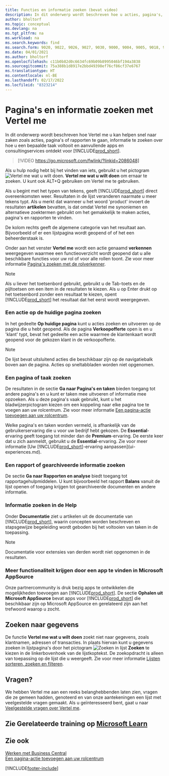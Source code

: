 ```yaml
---
title: Functies en informatie zoeken (bevat video)
description: In dit onderwerp wordt beschreven hoe u acties, pagina's, rapporten, documentatie, en gegevens zoekt, en andere apps en consultingservices.
author: bholtorf
ms.topic: conceptual
ms.devlang: na
ms.tgt_pltfrm: na
ms.workload: na
ms.search.keywords: find
ms.search.form: 9020, 9022, 9026, 9027, 9030, 9000, 9004, 9005, 9018, 9006, 9007, 9010, 9016, 9017
ms.date: 04/01/2021
ms.author: bholtorf
ms.openlocfilehash: c11b0b82d0c6634fc69b09b8995046bf194a3838
ms.sourcegitcommit: 75a388b1d8917e2bbd49398ef76cf86cf37e6767
ms.translationtype: HT
ms.contentlocale: nl-BE
ms.lasthandoff: 02/17/2022
ms.locfileid: "8323214"
---
```

# <a name="finding-pages-and-information-with-tell-me"></a>Pagina's en informatie zoeken met Vertel me  
In dit onderwerp wordt beschreven hoe Vertel me u kan helpen snel naar zaken zoals acties, pagina's of rapporten te gaan, informatie te zoeken over hoe u een bepaalde taak voltooit en aanvullende apps en consultingservices ontdekt voor [!INCLUDE[prod_short](includes/prod_short.md)].  


> [!VIDEO https://go.microsoft.com/fwlink/?linkid=2086048]

Als u hulp nodig hebt bij het vinden van iets, gebruikt u het pictogram ![Vertel me wat u wilt doen.](media/ui-search/search.png "Zoeken naar pagina of rapport") **Vertel me wat u wilt doen** om ernaar te zoeken. U kunt ook ALT+Q gebruiken om Vertel me te gebruiken.

Als u begint met het typen van tekens, geeft [!INCLUDE[prod_short](includes/prod_short.md)] direct overeenkomsten weer. Resultaten in de lijst veranderen naarmate u meer tekens typt. Als u merkt dat wanneer u het woord 'product' invoert de resultaten **artikelen** bevatten, is dat omdat Vertel me synoniemen en alternatieve zoektermen gebruikt om het gemakkelijk te maken acties, pagina's en rapporten te vinden.

De kolom rechts geeft de algemene categorie van het resultaat aan. Bijvoorbeeld of er een lijstpagina wordt geopend of of het een beheerderstaak is.  

Onder aan het venster **Vertel me** wordt een actie genaamd **verkennen** weergegeven waarmee een functieoverzicht wordt geopend dat u alle beschikbare functies voor uw rol of voor alle rollen toont. Zie voor meer informatie [Pagina's zoeken met de rolverkenner](ui-role-explorer.md).

> [!NOTE]  
>   Als u liever het toetsenbord gebruikt, gebruikt u de Tab-toets en de pijltoetsen om een item in de resultaten te kiezen. Als u op Enter drukt op het toetsenbord zonder een resultaat te kiezen, opent [!INCLUDE[prod_short](includes/prod_short.md)] het resultaat dat het eerst wordt weergegeven.

### <a name="finding-an-action-on-the-current-page"></a>Een actie op de huidige pagina zoeken
In het gedeelte **Op huidige pagina** kunt u acties zoeken en uitvoeren op de pagina die u hebt geopend. Als de pagina **Verkoopofferte** open is en u 'klant' typt, bevat het gedeelte een actie waarmee de klantenkaart wordt geopend voor de gekozen klant in de verkoopofferte.

> [!NOTE]  
>   De lijst bevat uitsluitend acties die beschikbaar zijn op de navigatiebalk boven aan de pagina. Acties op sneltabbladen worden niet opgenomen.  

### <a name="finding-a-page-or-a-task"></a>Een pagina of taak zoeken
De resultaten in de sectie **Ga naar Pagina's en taken** bieden toegang tot andere pagina's en u kunt er taken mee uitvoeren of informatie mee opzoeken. Als u deze pagina's vaak gebruikt, kunt u het bladwijzerpictogram kiezen om een koppeling naar elke pagina toe te voegen aan uw rolcentrum. Zie voor meer informatie [Een pagina-actie toevoegen aan uw rolcentrum](ui-bookmarks.md).

Welke pagina's en taken worden vermeld, is afhankelijk van de gebruikerservaring die u voor uw bedrijf hebt gekozen. De **Essential**-ervaring geeft toegang tot minder dan de **Premium**-ervaring. De eerste keer dat u zich aanmeldt, gebruikt u de **Essential**-ervaring. Zie voor meer informatie [Uw [!INCLUDE[prod_short](includes/prod_short.md)]-ervaring aanpassen](ui-experiences.md).

### <a name="finding-a-report-or-archived-information"></a>Een rapport of gearchiveerde informatie zoeken
De sectie **Ga naar Rapporten en analyse** biedt toegang tot rapportagehulpmiddelen. U kunt bijvoorbeeld het rapport **Balans** vanuit de lijst openen of toegang krijgen tot gearchiveerde documenten en andere informatie.  

### <a name="finding-information-in-the-help"></a>Informatie zoeken in de Help
Onder **Documentatie** ziet u artikelen uit de documentatie van [!INCLUDE[prod_short](includes/prod_short.md)], waarin concepten worden beschreven en stapsgewijze begeleiding wordt geboden bij het voltooien van taken in de toepassing.    

> [!NOTE]  
> Documentatie voor extensies van derden wordt niet opgenomen in de resultaten.

### <a name="getting-more-functionality-by-finding-an-app-on-microsoft-appsource"></a>Meer functionaliteit krijgen door een app te vinden in Microsoft AppSource
Onze partnercommunity is druk bezig apps te ontwikkelen die mogelijkheden toevoegen aan [!INCLUDE[prod_short](includes/prod_short.md)]. De sectie **Ophalen uit Microsoft AppSource** bevat apps voor [!INCLUDE[prod_short](includes/prod_short.md)] die beschikbaar zijn op Microsoft AppSource en gerelateerd zijn aan het trefwoord waarop u zocht.

## <a name="searching-for-data"></a>Zoeken naar gegevens
De functie **Vertel me wat u wilt doen** zoekt niet naar gegevens, zoals klantnamen, adressen of transacties. In plaats hiervan kunt u gegevens zoeken in lijstpagina's door het pictogram ![Zoeken in lijst](media/ui-search/search-list.png "Pictogram Zoeken in lijst") **Zoeken** te kiezen in de linkerbovenhoek van de lijstkoptekst. De zoekopdracht is alleen van toepassing op de lijst die u weergeeft. Zie voor meer informatie [Lijsten sorteren, zoeken en filteren](ui-enter-criteria-filters.md).

## <a name="questions"></a>Vragen?
We hebben Vertel me aan een reeks belanghebbenden laten zien, vragen die ze gemeen hadden, genoteerd en van onze aantekeningen een lijst met veelgestelde vragen gemaakt. Als u geïnteresseerd bent, gaat u naar [Veelgestelde vragen over Vertel me](ui-search-faq.md).

## <a name="see-related-training-at-microsoft-learn"></a>Zie Gerelateerde training op [Microsoft Learn](/learn/modules/user-interface-dynamics-365-business-central/index)

## <a name="see-also"></a>Zie ook
[Werken met Business Central](ui-work-product.md)  
[Een pagina-actie toevoegen aan uw rolcentrum](ui-bookmarks.md)


[!INCLUDE[footer-include](includes/footer-banner.md)]